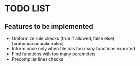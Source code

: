# TODO LIST

## Features to be implemented

- Uniformize rule checks (true if allowed, false else) [crate::parse::data::rules]
- Inform once only when file has too many functions exported
- Find functions with too many parameters
- Precompiler lines checks
